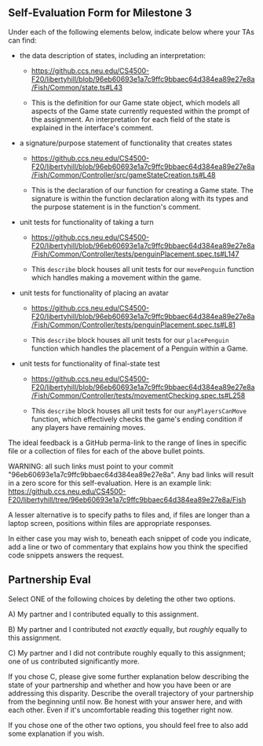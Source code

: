 ## Self-Evaluation Form for Milestone 3

Under each of the following elements below, indicate below where your
TAs can find:

- the data description of states, including an interpretation:

  - https://github.ccs.neu.edu/CS4500-F20/libertyhill/blob/96eb60693e1a7c9ffc9bbaec64d384ea89e27e8a/Fish/Common/state.ts#L43

  - This is the definition for our Game state object, which models all aspects of the Game state currently requested within the prompt of the assignment. An interpretation for each field of the state is explained in the interface's comment.

- a signature/purpose statement of functionality that creates states

  - https://github.ccs.neu.edu/CS4500-F20/libertyhill/blob/96eb60693e1a7c9ffc9bbaec64d384ea89e27e8a/Fish/Common/Controller/src/gameStateCreation.ts#L48

  - This is the declaration of our function for creating a Game state. The signature is within the function declaration along with its types and the purpose statement is in the function's comment.

- unit tests for functionality of taking a turn

  - https://github.ccs.neu.edu/CS4500-F20/libertyhill/blob/96eb60693e1a7c9ffc9bbaec64d384ea89e27e8a/Fish/Common/Controller/tests/penguinPlacement.spec.ts#L147

  - This `describe` block houses all unit tests for our `movePenguin` function which handles making a movement within the game.

- unit tests for functionality of placing an avatar

  - https://github.ccs.neu.edu/CS4500-F20/libertyhill/blob/96eb60693e1a7c9ffc9bbaec64d384ea89e27e8a/Fish/Common/Controller/tests/penguinPlacement.spec.ts#L81

  - This `describe` block houses all unit tests for our `placePenguin` function which handles the placement of a Penguin within a Game.

- unit tests for functionality of final-state test

  - https://github.ccs.neu.edu/CS4500-F20/libertyhill/blob/96eb60693e1a7c9ffc9bbaec64d384ea89e27e8a/Fish/Common/Controller/tests/movementChecking.spec.ts#L258

  - This `describe` block houses all unit tests for our `anyPlayersCanMove` function, which effectively checks the game's ending condition if any players have remaining moves.

The ideal feedback is a GitHub perma-link to the range of lines in specific
file or a collection of files for each of the above bullet points.

WARNING: all such links must point to your commit "96eb60693e1a7c9ffc9bbaec64d384ea89e27e8a".
Any bad links will result in a zero score for this self-evaluation.
Here is an example link:
<https://github.ccs.neu.edu/CS4500-F20/libertyhill/tree/96eb60693e1a7c9ffc9bbaec64d384ea89e27e8a/Fish>

A lesser alternative is to specify paths to files and, if files are
longer than a laptop screen, positions within files are appropriate
responses.

In either case you may wish to, beneath each snippet of code you
indicate, add a line or two of commentary that explains how you think
the specified code snippets answers the request.

## Partnership Eval

Select ONE of the following choices by deleting the other two options.

A) My partner and I contributed equally to this assignment.

B) My partner and I contributed not _exactly_ equally, but _roughly_
equally to this assignment.

C) My partner and I did not contribute roughly equally to this
assignment; one of us contributed significantly more.

If you chose C, please give some further explanation below describing
the state of your partnership and whether and how you have been or are
addressing this disparity. Describe the overall trajectory of your
partnership from the beginning until now. Be honest with your answer
here, and with each other. Even if it's uncomfortable reading this
together right now.

If you chose one of the other two options, you should feel free to
also add some explanation if you wish.
